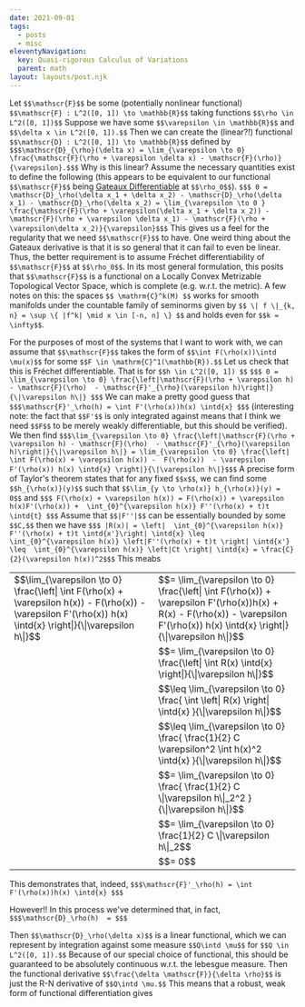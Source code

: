 ```yaml
---
date: 2021-09-01
tags:
  - posts
  - misc
eleventyNavigation:
  key: Quasi-rigorous Calculus of Variations
  parent: math
layout: layouts/post.njk
---
```





Let `$$\mathscr{F}$$` be some (potentially nonlinear functional) `$$\mathscr{F} : L^2([0, 1]) \to \mathbb{R}$$` 
taking functions `$$\rho \in L^2([0, 1])$$`  Suppose we have some `$$\varepsilon \in \mathbb{R}$$` and `$$\delta x \in L^2([0, 1]).$$` Then we can create the (linear?!) functional `$$\mathscr{D} : L^2([0, 1]) \to \mathbb{R}$$` defined by `$$$\mathscr{D}_{\rho}(\delta x) = \lim_{\varepsilon \to 0} \frac{\mathscr{F}(\rho + \varepsilon \delta x) - \mathscr{F}(\rho)}{\varepsilon}.$$$` Why is this linear?
Assume the necessary quantities exist to define the following (this appears to be equivalent to our functional `$$\mathscr{F}$$` being [Gateaux Differentiable](https://en.wikipedia.org/wiki/Gateaux_derivative) at `$$\rho_0$$`). 
`$$$ 0 = \mathscr{D}_\rho(\delta x_1 + \delta x_2) - \mathscr{D}_\rho(\delta x_1) - \mathscr{D}_\rho(\delta x_2) = \lim_{\varepsilon \to 0 } \frac{\mathscr{F}(\rho + \varepsilon(\delta x_1 + \delta x_2)) - \mathscr{F}(\rho + \varepsilon \delta x_1) - \mathscr{F}(\rho + \varepsilon\delta x_2)}{\varepsilon}$$$`
This gives us a feel for the regularity that we need `$$\mathscr{F}$$` to have. One weird thing about the Gateaux derivative is that
it is so general that it can fail to even be linear. Thus, the better requirement is to assume Fréchet differentiability of `$$\mathscr{F}$$` at `$$\rho_0$$`.
In its most general formulation, this posits that `$$\mathscr{F}$$` is a functional on a Locally Convex Metrizable Topological Vector Space, which is complete (e.g. w.r.t. the metric).
A few notes on this: the spaces `$$ \mathrm{C}^k(M) $$` works for smooth manifolds under the countable family of 
seminorms given by `$$ \| f \|_{k, n} = \sup \{ |f^k| \mid x \in [-n, n] \} $$` and holds even for `$$k = \infty$$`. 


For the purposes of most of the systems that I want to work with, we can assume that `$$\mathscr{F}$$` 
takes the form of `$$\int F(\rho(x))\intd \mu(x)$$` for some 
`$$F \in \mathrm{C}^1(\mathbb{R}).$$` 
Let us check that this is Fréchet differentiable. 
That is for `$$h \in L^2([0, 1]) $$`
`$$$ 0 = \lim_{\varepsilon \to 0} \frac{\left|\mathscr{F}(\rho + \varepsilon h) - \mathscr{F}(\rho)  - \mathscr{F}'_{\rho}(\varepsilon h)\right|}{\|\varepsilon h\|} $$$`
We can make a pretty good guess that 
`$$$\mathscr{F}'_\rho(h) = \int F'(\rho(x))h(x) \intd{x} $$$`
(interesting note: the fact that `$$F'$$` is only integrated against means that I think we need `$$F$$` to be merely weakly differentiable,
but this should be verified). We then find
`$$$\lim_{\varepsilon \to 0} \frac{\left|\mathscr{F}(\rho + \varepsilon h) - \mathscr{F}(\rho)  - \mathscr{F}'_{\rho}(\varepsilon h)\right|}{\|\varepsilon h\|} = \lim_{\varepsilon \to 0} \frac{\left| \int F(\rho(x) + \varepsilon h(x)) -  F(\rho(x))  - \varepsilon F'(\rho(x)) h(x) \intd{x} \right|}{\|\varepsilon h\|}$$$`
A precise form of Taylor's theorem states that for any fixed `$$x$$`, we can find some `$$h_{\rho(x)}(y)$$` such that `$$\lim_{y \to \rho(x)} h_{\rho(x)}(y) = 0$$` and 
`$$$ F(\rho(x) + \varepsilon h(x)) = F(\rho(x)) + \varepsilon h(x)F'(\rho(x)) +  \int_{0}^{\varepsilon h(x)} F''(\rho(x) + t)t \intd{t} $$$`
Assume that `$$|F''|$$` can be essentially bounded by some `$$C,$$` then we have 
`$$$ |R(x)| = \left|  \int_{0}^{\varepsilon h(x)} F''(\rho(x) + t)t \intd{x'}\right| \intd{x} \leq  \int_{0}^{\varepsilon h(x)} \left|F''(\rho(x) + t)t \right| \intd{x'}  \leq  \int_{0}^{\varepsilon h(x)} \left|Ct \right| \intd{x} = \frac{C}{2}(\varepsilon h(x))^2$$$`
This meabs 
<table class="eqn">
  <tr>
    <td>$$\lim_{\varepsilon \to 0} \frac{\left| \int F(\rho(x) + \varepsilon h(x)) -  F(\rho(x))  - \varepsilon F'(\rho(x)) h(x) \intd{x} \right|}{\|\varepsilon h\|}$$</td><td>$$= \lim_{\varepsilon \to 0} \frac{\left| \int F(\rho(x)) + \varepsilon F'(\rho(x))h(x) + R(x) -  F(\rho(x))  - \varepsilon F'(\rho(x)) h(x) \intd{x} \right|}{\|\varepsilon h\|}$$</td>
  </tr>
  <tr>
    <td></td><td>$$= \lim_{\varepsilon \to 0} \frac{\left| \int  R(x)  \intd{x} \right|}{\|\varepsilon h\|}$$</td>
  </tr>
  <tr>
    <td></td><td>$$\leq \lim_{\varepsilon \to 0} \frac{ \int \left| R(x) \right| \intd{x} }{\|\varepsilon h\|}$$</td>
  </tr>
  <tr>
    <td></td><td>$$\leq \lim_{\varepsilon \to 0} \frac{ \frac{1}{2} C \varepsilon^2 \int h(x)^2 \intd{x} }{\|\varepsilon h\|}$$</td>
  </tr>
  <tr>
    <td></td><td>$$= \lim_{\varepsilon \to 0} \frac{ \frac{1}{2} C  \|\varepsilon h\|_2^2 }{\|\varepsilon h\|}$$</td>
  </tr>
  <tr>
    <td></td><td>$$= \lim_{\varepsilon \to 0} \frac{1}{2} C  \|\varepsilon h\|_2$$</td>
  </tr>
  <tr>
    <td></td><td>$$= 0$$</td>
  </tr>
</table>

This demonstrates that, indeed, 
`$$$\mathscr{F}'_\rho(h) = \int F'(\rho(x))h(x) \intd{x} $$$`


However!! In this process we've determined that, in fact, 
`$$$\mathscr{D}_\rho(h)  = $$$`


Then `$$\mathscr{D}_\rho(\delta x)$$` is a linear functional, which we can represent by integration against some measure `$$Q\intd \mu$$` for `$$Q \in L^2([0, 1]).$$` Because of our special choice of functional, this should be guaranteed to be absolutely continuous w.r.t. the lebesgue measure. 
Then the functional derivative `$$\frac{\delta \mathscr{F}}{\delta \rho}$$` is just the R-N derivative of `$$Q\intd \mu.$$` This means that a robust, weak form of functional differentiation gives 